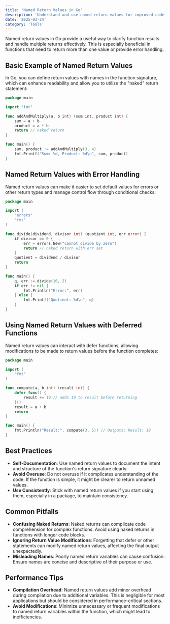 ```yaml
---
title: 'Named Return Values in Go'
description: 'Understand and use named return values for improved code clarity and handling of multiple values in Go functions.'
date: '2025-03-24'
category: 'Tools'
---
```


Named return values in Go provide a useful way to clarify function results and handle multiple returns effectively. This is especially beneficial in functions that need to return more than one value or provide error handling.

## Basic Example of Named Return Values

In Go, you can define return values with names in the function signature, which can enhance readability and allow you to utilize the "naked" return statement:

```go
package main

import "fmt"

func addAndMultiply(a, b int) (sum int, product int) {
	sum = a + b
	product = a * b
	return // naked return
}

func main() {
	sum, product := addAndMultiply(3, 4)
	fmt.Printf("Sum: %d, Product: %d\n", sum, product)
}
```

## Named Return Values with Error Handling

Named return values can make it easier to set default values for errors or other return types and manage control flow through conditional checks:

```go
package main

import (
	"errors"
	"fmt"
)

func divide(dividend, divisor int) (quotient int, err error) {
	if divisor == 0 {
		err = errors.New("cannot divide by zero")
		return // naked return with err set
	}
	quotient = dividend / divisor
	return
}

func main() {
	q, err := divide(10, 2)
	if err != nil {
		fmt.Println("Error:", err)
	} else {
		fmt.Printf("Quotient: %d\n", q)
	}
}
```

## Using Named Return Values with Deferred Functions

Named return values can interact with defer functions, allowing modifications to be made to return values before the function completes:

```go
package main

import (
	"fmt"
)

func compute(a, b int) (result int) {
	defer func() {
		result += 10 // adds 10 to result before returning
	}()
	result = a + b
	return
}

func main() {
	fmt.Println("Result:", compute(3, 5)) // Outputs: Result: 18
}
```

## Best Practices

- **Self-Documentation**: Use named return values to document the intent and structure of the function's return signature clearly.
- **Avoid Overuse**: Do not overuse if it complicates understanding of the code. If the function is simple, it might be clearer to return unnamed values.
- **Use Consistently**: Stick with named return values if you start using them, especially in a package, to maintain consistency.

## Common Pitfalls

- **Confusing Naked Returns**: Naked returns can complicate code comprehension for complex functions. Avoid using naked returns in functions with longer code blocks.
- **Ignoring Return Value Modifications**: Forgetting that defer or other statements can modify named return values, affecting the final output unexpectedly.
- **Misleading Names**: Poorly named return variables can cause confusion. Ensure names are concise and descriptive of their purpose or use.

## Performance Tips

- **Compilation Overhead**: Named return values add minor overhead during compilation due to additional variables. This is negligible for most applications but should be considered in performance-critical sections.
- **Avoid Modifications**: Minimize unnecessary or frequent modifications to named return variables within the function, which might lead to inefficiencies.